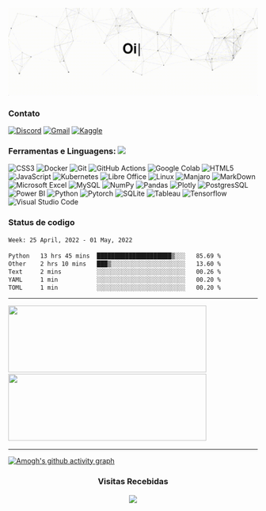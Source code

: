 <p align="center">
<img src = "https://raw.githubusercontent.com/Sposigor/Sposigor/main/assets/inicio.gif" width = "840px">
</p>


### Contato
 <a href="https://discord.com/channels/@me/286319896382537729"><img alt="Discord" title="Discord" height="32" width="32" src="https://upload.wikimedia.org/wikipedia/commons/1/13/Discord_color_D.svg"></a>
 <a href="mailto:sposigor@gmail.com"><img alt="Gmail" height="32" width="32" src="https://upload.wikimedia.org/wikipedia/commons/7/7e/Gmail_icon_%282020%29.svg"></a>
 <a href="https://www.kaggle.com/igoresposito"><img alt="Kaggle" height="32" width="32" src="https://cdn4.iconfinder.com/data/icons/logos-and-brands/512/189_Kaggle_logo_logos-512.png"></a>


### Ferramentas e Linguagens: <img src="https://media.giphy.com/media/8zldD29JNeLRK/giphy.gif?cid=790b7611d4fcbc6e11cf8cc61a78542fb95f28d2a14492de&rid=giphy.gif&ct=s" width="30">

![CSS3](https://img.shields.io/badge/css3-%231572B6.svg?style=for-the-badge&logo=css3&logoColor=white)
![Docker](https://img.shields.io/badge/Docker-2CA5E0?style=for-the-badge&logo=docker&logoColor=white)
![Git](https://img.shields.io/badge/git-%23F05033.svg?style=for-the-badge&logo=git&logoColor=white)
![GitHub Actions](https://img.shields.io/badge/github%20actions-%232671E5.svg?style=for-the-badge&logo=githubactions&logoColor=white)
![Google Colab](https://img.shields.io/badge/Colab-F9AB00?style=for-the-badge&logo=googlecolab&color=525252)
![HTML5](https://img.shields.io/badge/html5-%23E34F26.svg?style=for-the-badge&logo=html5&logoColor=white)
![JavaScript](https://img.shields.io/badge/javascript-%23323330.svg?style=for-the-badge&logo=javascript&logoColor=%23F7DF1E)
![Kubernetes](https://img.shields.io/badge/kubernetes-326ce5.svg?&style=for-the-badge&logo=kubernetes&logoColor=white)
![Libre Office](https://img.shields.io/badge/LibreOffice-18A303?style=for-the-badge&logo=LibreOffice&logoColor=white)
![Linux](https://img.shields.io/badge/Linux-FCC624?style=for-the-badge&logo=linux&logoColor=black)
![Manjaro](https://img.shields.io/badge/manjaro-35BF5C?style=for-the-badge&logo=manjaro&logoColor=white)
![MarkDown](https://img.shields.io/badge/Markdown-000000?style=for-the-badge&logo=markdown&logoColor=white)
![Microsoft Excel](https://img.shields.io/badge/Microsoft_Excel-217346?style=for-the-badge&logo=microsoft-excel&logoColor=white)
![MySQL](https://img.shields.io/badge/MySQL-00000F?style=for-the-badge&logo=mysql&logoColor=white)
![NumPy](https://img.shields.io/badge/numpy-%23013243.svg?style=for-the-badge&logo=numpy&logoColor=white)
![Pandas](https://img.shields.io/badge/pandas-%23150458.svg?style=for-the-badge&logo=pandas&logoColor=white)
![Plotly](https://img.shields.io/badge/Plotly-%233F4F75.svg?style=for-the-badge&logo=plotly&logoColor=white)
![PostgresSQL](https://img.shields.io/badge/PostgreSQL-316192?style=for-the-badge&logo=postgresql&logoColor=white)
![Power BI](https://img.shields.io/badge/PowerBI-F2C811?style=for-the-badge&logo=Power%20BI&logoColor=white)
![Python](https://img.shields.io/badge/python-3670A0?style=for-the-badge&logo=python&logoColor=ffdd54)
![Pytorch](https://img.shields.io/badge/PyTorch-EE4C2C?style=for-the-badge&logo=PyTorch&logoColor=white)
![SQLite](https://img.shields.io/badge/sqlite-%2307405e.svg?style=for-the-badge&logo=sqlite&logoColor=white)
![Tableau](https://img.shields.io/badge/Tableau-E97627?style=for-the-badge&logo=Tableau&logoColor=white)
![Tensorflow](https://img.shields.io/badge/TensorFlow-FF6F00?style=for-the-badge&logo=tensorflow&logoColor=white)
![Visual Studio Code](https://img.shields.io/badge/Visual%20Studio%20Code-0078d7.svg?style=for-the-badge&logo=visual-studio-code&logoColor=white)



### Status de codigo

<!--START_SECTION:waka-->
```text
Week: 25 April, 2022 - 01 May, 2022

Python   13 hrs 45 mins  █████████████████████▒░░░   85.69 % 
Other    2 hrs 10 mins   ███▒░░░░░░░░░░░░░░░░░░░░░   13.60 % 
Text     2 mins          ░░░░░░░░░░░░░░░░░░░░░░░░░   00.26 % 
YAML     1 min           ░░░░░░░░░░░░░░░░░░░░░░░░░   00.20 % 
TOML     1 min           ░░░░░░░░░░░░░░░░░░░░░░░░░   00.20 % 
```
<!--END_SECTION:waka-->

---

<a href="https://github.com/Sposigor/Sposigor">
  <img height="135" width="400" src = "https://github-readme-stats.vercel.app/api/top-langs/?username=sposigor&theme=tokyonight&layout=compact" />
</a>

<a href="https://github.com/Sposigor/Sposigor">
  <img height="135" width="400" src = "https://github-readme-stats.vercel.app/api?username=sposigor&theme=tokyonight&show_icons=false&layout=compact" />
</a>


---

[![Amogh's github activity graph](https://activity-graph.herokuapp.com/graph?username=Sposigor&bg_color=000000&color=3620f7&line=5a0c99&point=1adbce&area=true&hide_border=true)](https://github.com/ashutosh00710/github-readme-activity-graph)

<h3 align="center"> Visitas Recebidas </h3>
<p align="center">
  <a href="https://github.com/Sposigor/github-profile-count">
    <img align="center" src="https://profile-counter.glitch.me/{Sposigor}/count.svg" />
    </a>
  </p>
